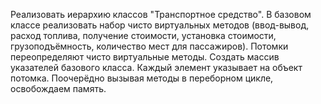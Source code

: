 Реализовать иерархию классов "Транспортное средство".
В базовом классе реализовать набор чисто виртуальных методов
(ввод-вывод, расход топлива, получение стоимости, установка стоимости,
грузоподъёмность, количество мест для пассажиров).
Потомки переопределяют чисто виртуальные методы. Создать массив указателей базового класса.
Каждый элемент указывает на объект потомка.
Поочерёдно вызывая методы в переборном цикле, освобождаем память.
